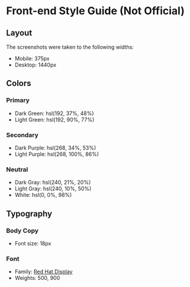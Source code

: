 # Front-end Style Guide (Not Official)

## Layout

The screenshots were taken to the following widths:

- Mobile: 375px
- Desktop: 1440px

## Colors

### Primary

- Dark Green: hsl(192, 37%, 48%)
- Light Green: hsl(192, 90%, 77%)

### Secondary

- Dark Purple: hsl(268, 34%, 53%)
- Light Purple: hsl(268, 100%, 86%)

### Neutral

- Dark Gray: hsl(240, 21%, 20%)
- Light Gray: hsl(240, 10%, 50%)
- White: hsl(0, 0%, 98%)

## Typography

### Body Copy

- Font size: 18px

### Font

- Family: [Red Hat Display](https://fonts.google.com/specimen/Red+Hat+Display/?ref=vanzasetia)
- Weights: 500, 900
